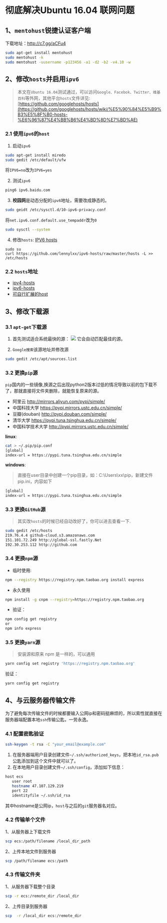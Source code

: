 # 彻底解决Ubuntu 16.04 联网问题

## 1、`mentohust`锐捷认证客户端
下载地址：http://c7.gg/aCFu4

```bash
sudo apt-get install mentohust
sudo mentohust -k
sudo mentohust -uusername -p123456 -a1 -d2 -b2 -v4.10 -w
```

## 2、修改`hosts`并启用`ipv6`
> 本文在`Ubuntu 16.04`测试通过，可以访问`Google、Facebok、Twitter、维基百科`等外网，其他平台`hosts`文件详见: [https://github.com/googlehosts/hosts](https://github.com/googlehosts/hosts/wiki/%E5%90%84%E5%B9%B3%E5%8F%B0-hosts-%E6%96%87%E4%BB%B6%E4%BD%8D%E7%BD%AE)

### 2.1 使用`ipv6`的`host`

1. 启动`ipv6`
```bash
sudo apt-get install miredo
sudo gedit /etc/default/ufw
```
将`IPV6=no`改为`IPV6=yes`

2. 测试`ipv6`
```bash
ping6 ipv6.baidu.com
```

3. **校园网**是动态分配的`ipv6`地址，需要改成静态的。
```bash
sudo geidt /etc/sysctl.d/10-ipv6-privacy.conf
```
将`net.ipv6.conf.default.use_tempaddr`改为`0`
```bash
sudo sysctl --system
```

4. 修改`hosts`: [IPV6 hosts](https://github.com/lennylxx/ipv6-hosts)

```
sudo su
curl https://github.com/lennylxx/ipv6-hosts/raw/master/hosts -L >> /etc/hosts
```
### 2.2 `hosts`地址
* [ipv4-hosts](https://github.com/googlehosts/hosts)
* [ipv6-hosts](https://github.com/StevenBlack/hosts)
* [可自行扩展的host](https://github.com/StevenBlack/hosts)

## 3、修改下载源

### 3.1 `apt-get`下载源
1. 首先测试适合系统最快的源：
![](https://raw.githubusercontent.com/ds19991999/githubimg/master/picgo/20181104131030.png)
它会自动匹配最佳的源。

2. `Google搜索`该源地址并修改源
```bash
sudo gedit /etc/apt/sources.list
```

### 3.2 更换`pip`源
`pip`国内的一些镜像,换源之后出现python2版本过低的情况导致以前的包下载不了，那就直接将文件夹删除，就能恢复原来的源。

* 阿里云 http://mirrors.aliyun.com/pypi/simple/ 
* 中国科技大学 https://pypi.mirrors.ustc.edu.cn/simple/ 
* 豆瓣(douban) http://pypi.douban.com/simple/ 
* 清华大学 https://pypi.tuna.tsinghua.edu.cn/simple/ 
* 中国科学技术大学 http://pypi.mirrors.ustc.edu.cn/simple/


**linux**:

```bash
cat > ~/.pip/pip.conf
[global]
index-url = https://pypi.tuna.tsinghua.edu.cn/simple
```

**windows**:
> 直接在user目录中创建一个pip目录，如：C:\Users\xx\pip，新建文件pip.ini，内容如下

```bash
[global]
index-url = https://pypi.tuna.tsinghua.edu.cn/simple
```

### 3.3 更换`GitHub`源
> 其实改`hosts`的时候已经自动改好了，你可以进去查看一下.

```bash
sudo gedit /etc/hosts
219.76.4.4 github-cloud.s3.amazonaws.com
151.101.72.249 http://global-ssl.fastly.Net
192.30.253.112 http://github.com
```
### 3.4 更换`npm`源
* 临时使用:

```bash
npm --registry https://registry.npm.taobao.org install express
```

* 永久使用
```bash
npm install -g cnpm --registry=https://registry.npm.taobao.org
```

* 验证：
```bash
npm config get registry
or
npm info express
```

### 3.5 更换`yarn`源
> 安装源和原来 npm 是一样的，可以通用

```bash
yarn config set registry 'https://registry.npm.taobao.org'
```
验证：
```bash
yarn config get registry
```

## 4、与云服务器传输文件
为了避免每次传输文件的时候都要输入公网ip和密码挺麻烦的，所以索性就直接在服务器端配置本地`ssh`传输公匙，一劳永逸。
### 4.1 配置密匙验证
```bash
ssh-keygen -t rsa -C "your_email@example.com"
```
1. 在服务器端用户目录创建文件`~/.ssh/authorized_keys`，把本地`id_rsa.pub`公匙添加到这个文件中就可以了。
2. 在本地用户目录创建文件`~/.ssh/config`，添加如下信息：
```bash
host ecs
   user root
   hostname 47.107.129.219
   port 22
   identityfile ~/.ssh/id_rsa
```
其中hostname是公网ip，`host`与之后的`git`服务器名对应。

### 4.2 传输单个文件
1、从服务器上下载文件
```bash
scp ecs:/path/filename /local_dir_path
```
2、上传本地文件到服务器
```bash
scp /path/filename ecs:/path   
```
### 4.3 传输文件夹
1、从服务器下载整个目录
```bash
scp -r ecs:/remote_dir /local_dir
```
2、上传目录到服务器
```bash
scp  -r /local_dir ecs:/remote_dir
```